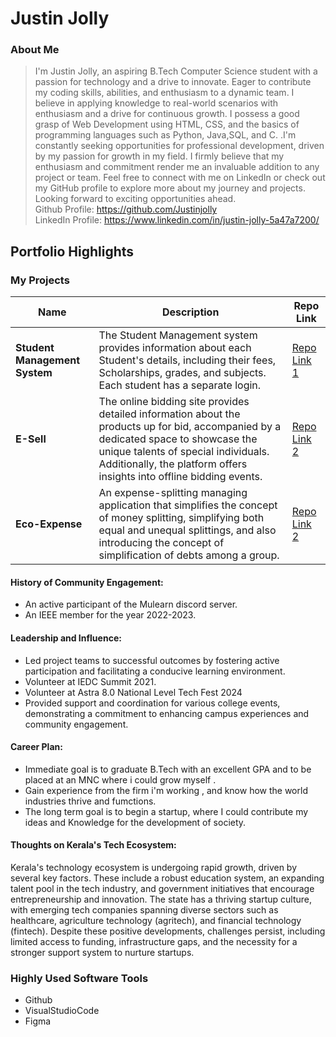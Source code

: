 # Justin Jolly

### About Me

> I'm Justin Jolly, an aspiring B.Tech Computer Science student with a passion for technology and a drive to innovate. Eager to contribute my coding skills, abilities, and enthusiasm to a dynamic team.  I believe in applying knowledge to real-world scenarios with enthusiasm and a drive for continuous growth.  I possess a good grasp of Web Development using HTML, CSS, and the basics of programming languages such as Python, Java,SQL, and C. .I'm constantly seeking opportunities for professional development, driven by my passion for growth in my field. I firmly believe that my enthusiasm and commitment render me an invaluable addition to any project or team. Feel free to connect with me on LinkedIn or check out my GitHub profile to explore more about my journey and projects. Looking forward to exciting opportunities ahead.   
Github Profile: https://github.com/Justinjolly  
LinkedIn Profile: https://www.linkedin.com/in/justin-jolly-5a47a7200/  


## Portfolio Highlights

### My Projects

| Name                           | Description                                                                                                                                                                                                                                         | Repo Link                                                 |
|--------------------------------|-----------------------------------------------------------------------------------------------------------------------------------------------------------------------------------------------------------------------------------------------------|-----------------------------------------------------------|
| **Student Management System**  | The Student Management system provides information about each Student's details, including their fees, Scholarships, grades, and subjects. Each student has a separate login.                                                                       | [Repo Link 1](https://github.com/Justinjolly/DBMS_Project)|
| **E-Sell**                     | The online bidding site provides detailed information about the products up for bid, accompanied by a dedicated space to showcase the unique talents of special individuals. Additionally, the platform offers insights into offline bidding events.| [Repo Link 2](https://github.com/Justinjolly/Esell)       |
| **Eco-Expense**                | An expense-splitting managing application that simplifies the concept of money splitting, simplifying both equal and unequal splittings, and also introducing the concept of simplification of debts among a group.                                  | [Repo Link 2](https://github.com/Justinjolly/eco)         |

#### History of Community Engagement:
- An active participant of the Mulearn discord server.
- An IEEE member for the year 2022-2023.

#### Leadership and Influence:
- Led project teams to successful outcomes by fostering active participation and facilitating a conducive learning environment.
- Volunteer at IEDC Summit 2021.
- Volunteer at Astra 8.0 National Level Tech Fest 2024
- Provided support and coordination for various college events, demonstrating a commitment to enhancing campus experiences and community 
  engagement.

#### Career Plan:
- Immediate goal is to graduate B.Tech with an excellent GPA and to be placed at an MNC where i could grow myself .
- Gain experience from the firm i'm working , and know how the world industries thrive and fumctions.
- The long term goal is to begin a startup, where I could contribute my ideas and Knowledge for the development of society.

#### Thoughts on Kerala's Tech Ecosystem:
Kerala's technology ecosystem is undergoing rapid growth, driven by several key factors. These include a robust education system, an expanding talent pool in the tech industry, and government initiatives that encourage entrepreneurship and innovation. The state has a thriving startup culture, with emerging tech companies spanning diverse sectors such as healthcare, agriculture technology (agritech), and financial technology (fintech). Despite these positive developments, challenges persist, including limited access to funding, infrastructure gaps, and the necessity for a stronger support system to nurture startups.

### Highly Used Software Tools
- Github
- VisualStudioCode
- Figma


